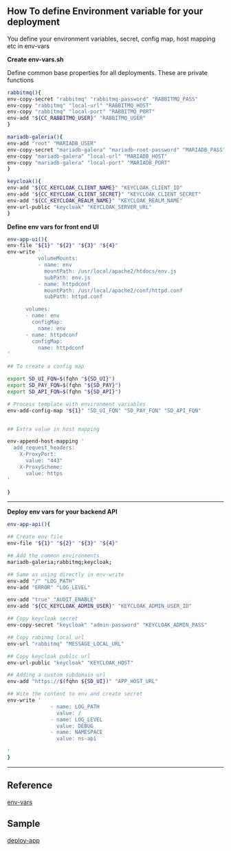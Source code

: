 ## How To define Environment variable for your deployment

You define your environment variables, secret, config map, host mapping etc in env-vars

**Create env-vars.sh**

Define common base properties for all deployments.
These are private functions

```sh
rabbitmq(){
env-copy-secret "rabbitmq" "rabbitmq-password" "RABBITMQ_PASS"
env-copy "rabbitmq" "local-url" "RABBITMQ_HOST"
env-copy "rabbitmq" "local-port" "RABBITMQ_PORT"
env-add "${CC_RABBITMQ_USER}" "RABBITMQ_USER"
}

mariadb-galeria(){
env-add "root" "MARIADB_USER"
env-copy-secret "mariadb-galera" "mariadb-root-password" "MARIADB_PASS"
env-copy "mariadb-galera" "local-url" "MARIADB_HOST"
env-copy "mariadb-galera" "local-port" "MARIADB_PORT"
}

keycloak(){
env-add "${CC_KEYCLOAK_CLIENT_NAME}" "KEYCLOAK_CLIENT_ID"
env-add "${CC_KEYCLOAK_CLIENT_SECRET}" "KEYCLOAK_CLIENT_SECRET"
env-add "${CC_KEYCLOAK_REALM_NAME}" "KEYCLOAK_REALM_NAME"
env-url-public "keycloak" "KEYCLOAK_SERVER_URL"
}

```

**Define env vars for front end UI**

```sh
env-app-ui(){
env-file "${1}" "${2}" "${3}" "${4}"
env-write '
          volumeMounts:
          - name: env
            mountPath: /usr/local/apache2/htdocs/env.js
            subPath: env.js
          - name: httpdconf
            mountPath: /usr/local/apache2/conf/httpd.conf
            subPath: httpd.conf

      volumes:
      - name: env
        configMap:
          name: env
      - name: httpdconf
        configMap:
          name: httpdconf
'

## To create a config map

export SD_UI_FQN=$(fqhn "${SD_UI}")
export SD_PAY_FQN=$(fqhn "${SD_PAY}")
export SD_API_FQN=$(fqhn "${SD_API}")

# Process template with environment variables
env-add-config-map "${1}" "SD_UI_FQN" "SD_PAY_FQN" "SD_API_FQN"


## Extra value in host mapping 

env-append-host-mapping '
  add_request_headers:
    X-ProxyPort:
      value: "443"
    X-ProxyScheme:
      value: https
'

}
```

----

**Deploy env vars for your backend API**

```sh
env-app-api(){

## Create env file
env-file "${1}" "${2}" "${3}" "${4}"

## Add the common environments
mariadb-galeria;rabbitmq;keycloak;

## Same as using directly in env-write
env-add "/" "LOG_PATH"
env-add "ERROR" "LOG_LEVEL"

env-add "true" "AUDIT_ENABLE"
env-add "${CC_KEYCLOAK_ADMIN_USER}" "KEYCLOAK_ADMIN_USER_ID"

## Copy keycloak secret
env-copy-secret "keycloak" "admin-password" "KEYCLOAK_ADMIN_PASS"

## Copy rabinmq local url
env-url "rabbitmq" "MESSAGE_LOCAL_URL"

## Copy keycloak public url
env-url-public "keycloak" "KEYCLOAK_HOST"

## Adding a custom subdomain url
env-add "https://$(fqhn ${SD_UI})" "APP_HOST_URL"

## Wite the content to env and create secret
env-write '
              - name: LOG_PATH
                value: /
              - name: LOG_LEVEL
                value: DEBUG          
              - name: NAMESPACE
                value: ns-api                                            

'
}
```

---

## Reference

[env-vars](/doc/env-vars.md)

## Sample

[deploy-app](/doc/tutorial/deploy-app-sample.md)